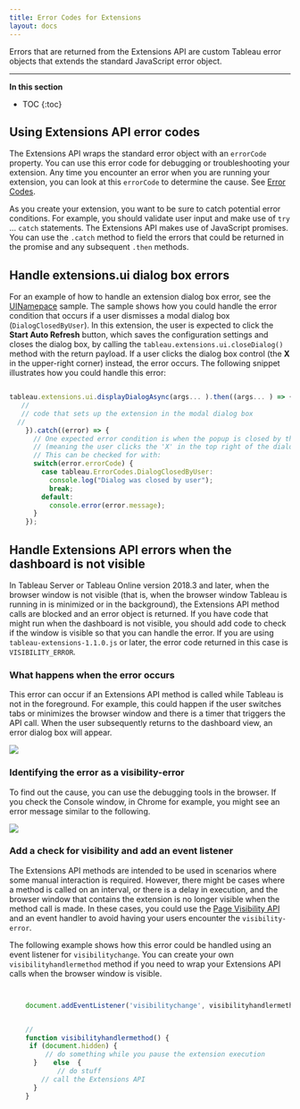 ```yaml
---
title: Error Codes for Extensions
layout: docs
---
```


Errors that are returned from the Extensions API are custom Tableau error objects that extends the standard JavaScript error object.

---
**In this section**

* TOC
{:toc}

## Using Extensions API error codes

The Extensions API wraps the standard error object with an `errorCode` property. You can use this error code for debugging or troubleshooting your extension. Any time you encounter an error when you are running your extension, you can look at this `errorCode` to determine the cause. See [Error Codes]({{site.baseurl}}/docs/enums/errorcodes.html). 

As you create your extension, you want to be sure to catch potential error conditions. For example, you should validate user input and make use of `try`  ... `catch` statements. The Extensions API makes use of JavaScript promises. You can use the `.catch` method to field the errors that could be returned in the promise and any subsequent `.then` methods. 


## Handle extensions.ui dialog box errors

For an example of how to handle an extension dialog box error, see the [UINamepace](https://github.com/tableau/extensions-api/tree/master/Samples/UINamepace?=target="_blank") sample. The sample shows how you could handle the error condition that occurs if a user dismisses a modal dialog box (`DialogClosedByUser`). In this extension, the user is expected to click the **Start Auto Refresh** button, which saves the configuration settings and closes the dialog box, by calling the `tableau.extensions.ui.closeDialog()` method with the return payload. If a user clicks the dialog box control (the **X** in the upper-right corner) instead, the error occurs. The following snippet illustrates how you could handle this error: 

```javascript

tableau.extensions.ui.displayDialogAsync(args... ).then((args... ) => {
   //
   // code that sets up the extension in the modal dialog box
  // 
    }).catch((error) => {
      // One expected error condition is when the popup is closed by the user
      // (meaning the user clicks the 'X' in the top right of the dialog).  
      // This can be checked for with:
      switch(error.errorCode) {
        case tableau.ErrorCodes.DialogClosedByUser:
          console.log("Dialog was closed by user");
          break;
        default:
          console.error(error.message);
      }
    });

```

## Handle Extensions API errors when the dashboard is not visible

 In Tableau Server or Tableau Online version 2018.3 and later, when the browser window is not visible (that is, when the browser window Tableau is running in is minimized or in the background), the Extensions API method calls are blocked and an error object is returned. If you have code that might run when the dashboard is not visible, you should add code to check if the window is visible so that you can handle the error. If you are using `tableau-extensions-1.1.0.js` or later, the error code returned in this case is `VISIBILITY_ERROR`.

### What happens when the error occurs

 This error can occur if an Extensions API method is called while Tableau is not in the foreground. For example, this could happen if the user switches tabs or minimizes the browser window and there is a timer that triggers the API call. When the user subsequently returns to the dashboard view, an error dialog box will appear.

   ![]({{site.baseurl}}/assets/ext_visibility_error_dialog.png)


### Identifying the error as a visibility-error

 To find out the cause, you can use the debugging tools in the browser. If you check the Console window, in Chrome for example, you might see an error message similar to the following.

   ![]({{site.baseurl}}/assets/ext_visibility_err_console.png)


### Add a check for visibility and add an event listener

The Extensions API methods are intended to be used in scenarios where some manual interaction is required. However, there might be cases where a method is called on an interval, or there is a delay in execution, and the browser window that contains the extension is no longer visible when the method call is made. In these cases, you could use the [Page Visibility API](https://developer.mozilla.org/en-US/docs/Web/API/Page_Visibility_API) and an event handler to avoid having your users encounter the `visibility-error`.


The following example shows how this error could be handled using an event listener for `visibilitychange`. You can create your own `visibilityhandlermethod` method if you need to wrap your Extensions API calls when the browser window is visible.


```javascript


    document.addEventListener('visibilitychange', visibilityhandlermethod, false);


    // 
    function visibilityhandlermethod() {
     if (document.hidden) {
         // do something while you pause the extension execution
      }    else  {
            // do stuff
        // call the Extensions API
      }
    }




```
